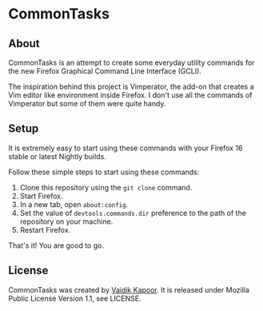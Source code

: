 # CommonTasks

## About
CommonTasks is an attempt to create some everyday utility commands for the new
Firefox Graphical Command Line Interface (GCLI).

The inspiration behind this project is Vimperator, the add-on that creates a
Vim editor like environment inside Firefox. I don't use all the commands of
Vimperator but some of them were quite handy.

## Setup
It is extremely easy to start using these commands with your Firefox 16 stable
or latest Nightly builds.

Follow these simple steps to start using these commands:
1. Clone this repository using the `git clone` command.
2. Start Firefox.
3. In a new tab, open `about:config`.
4. Set the value of `devtools.commands.dir` preference to the path of the repository
   on your machine.
5. Restart Firefox.

That's it! You are good to go.

## License
CommonTasks was created by [Vaidik Kapoor](http://vaidikkapoor.info). It is
released under Mozilla Public License Version 1.1, see LICENSE.
